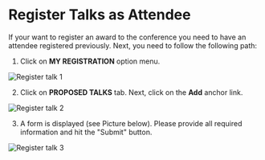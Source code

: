 # Register Talks as Attendee

If your want to register an award to the conference you need to have an attendee registered previously. Next, you need to follow the following path:

1. Click on **MY REGISTRATION** option menu.

![Register talk 1](https://github.com/Lin777/Regis/blob/master/FAQ/images/registerTalks1.png?raw=true)

2. Click on **PROPOSED TALKS** tab. Next, click on the **Add** anchor link.

![Register talk 2](https://github.com/Lin777/Regis/blob/master/FAQ/images/registerTalks3.png?raw=true)

3. A form is displayed (see Picture below). Please provide all required information and hit the "Submit" button.

![Register talk 3](https://github.com/Lin777/Regis/blob/master/FAQ/images/registerTalks4.png?raw=true)
